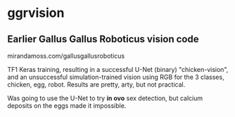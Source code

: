 # ggrvision

## Earlier Gallus Gallus Roboticus vision code 

mirandamoss.com/gallusgallusroboticus

TF1 Keras training, resulting in a successful U-Net (binary) "chicken-vision", and an unsuccessful simulation-trained vision using RGB for the 3 classes, chicken, egg, robot.  Results are pretty, arty, but not practical.

Was going to use the U-Net to try __in ovo__ sex detection, but calcium deposits on the eggs made it impossible.




